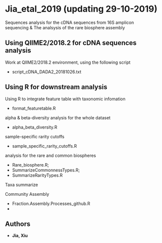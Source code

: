 # Jia_etal_2019 (updating 29-10-2019)
Sequences analysis for the cDNA sequences from 16S amplicon sequencing &
The analsysis of the rare biosphere assembly

## Using QIIME2/2018.2 for cDNA sequences analysis
Work at QIIME2/2018.2 environment, using the following script
* script_cDNA_DADA2_20181026.txt
	 
## Using R for downstream analysis 

Using R to integrate feature table with taxonomic infomation
* format_featuretable.R

alpha & beta-diversity analysis for the whole dataset
* alpha_beta_diversity.R

sample-specific rarity cutoffs
* sample_specific_rarity_cutoffs.R

analysis for the rare and common biospheres
* Rare_biosphere.R; 
* SummarizeCommonnessTypes.R; 
* SummarizeRarityTypes.R

Taxa summarize

Community Assembly
* Fraction.Assembly.Processes_github.R
*

## Authors
* **Jia, Xiu** 
